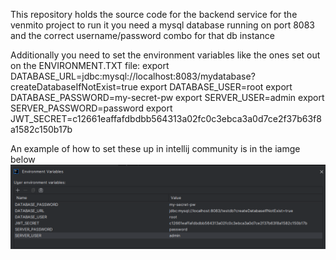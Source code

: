 This repository holds the source code for the backend service for the venmito project to run it you need a mysql database 
running on port 8083 and the correct username/password combo for that db instance

Additionally you need to set the environment variables like the ones set out on the ENVIRONMENT.TXT file:
export DATABASE_URL=jdbc:mysql://localhost:8083/mydatabase?createDatabaseIfNotExist=true
export DATABASE_USER=root
export DATABASE_PASSWORD=my-secret-pw
export SERVER_USER=admin
export SERVER_PASSWORD=password
export JWT_SECRET=c12661eaffafdbdbb564313a02fc0c3ebca3a0d7ce2f37b63f8a1582c150b17b

An example of how to set these up in intellij community is in the iamge below
![alt text](sampleEnvironment.png "sampleEnvironment")